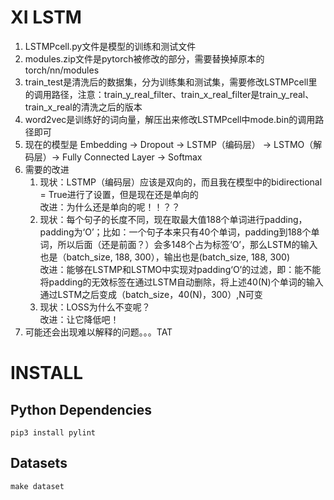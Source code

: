 # XI LSTM

1. LSTMPcell.py文件是模型的训练和测试文件
1. modules.zip文件是pytorch被修改的部分，需要替换掉原本的torch/nn/modules
1. train_test是清洗后的数据集，分为训练集和测试集，需要修改LSTMPcell里的调用路径，注意：train_y_real_filter、train_x_real_filter是train_y_real、train_x_real的清洗之后的版本
1. word2vec是训练好的词向量，解压出来修改LSTMPcell中mode.bin的调用路径即可
1. 现在的模型是
Embedding -> Dropout -> LSTMP（编码层） -> LSTMO（解码层）-> Fully Connected Layer -> Softmax
1. 需要的改进
    1. 现状：LSTMP（编码层）应该是双向的，而且我在模型中的bidirectional = True进行了设置，但是现在还是单向的  
    改进：为什么还是单向的呢！！？？
	1. 现状：每个句子的长度不同，现在取最大值188个单词进行padding，padding为‘O’；比如：一个句子本来只有40个单词，padding到188个单词，所以后面（还是前面？）会多148个占为标签‘O’，那么LSTM的输入也是（batch_size, 188, 300），输出也是(batch_size, 188, 300)  
    改进：能够在LSTMP和LSTMO中实现对padding‘O’的过滤，即：能不能将padding的无效标签在通过LSTM自动删除，将上述40(N)个单词的输入通过LSTM之后变成（batch_size，40(N)，300）,N可变
    1. 现状：LOSS为什么不变呢？  
	改进：让它降低吧！
1. 可能还会出现难以解释的问题。。。TAT

# INSTALL

## Python Dependencies

```shell
pip3 install pylint

```

## Datasets

```shell
make dataset
```

